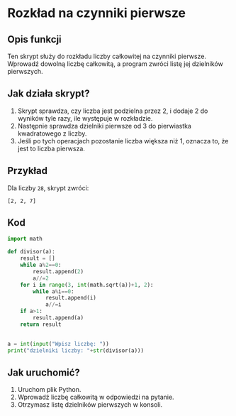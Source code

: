 # Rozkład na czynniki pierwsze

## Opis funkcji

Ten skrypt służy do rozkładu liczby całkowitej na czynniki pierwsze. Wprowadź dowolną liczbę całkowitą, a program zwróci listę jej dzielników pierwszych.

## Jak działa skrypt?

1. Skrypt sprawdza, czy liczba jest podzielna przez 2, i dodaje 2 do wyników tyle razy, ile występuje w rozkładzie.
2. Następnie sprawdza dzielniki pierwsze od 3 do pierwiastka kwadratowego z liczby.
3. Jeśli po tych operacjach pozostanie liczba większa niż 1, oznacza to, że jest to liczba pierwsza.

## Przykład

Dla liczby `28`, skrypt zwróci:

```plaintext
[2, 2, 7]
```

## Kod
```python
import math

def divisor(a):
    result = []
    while a%2==0:
        result.append(2)
        a//=2
    for i in range(3, int(math.sqrt(a))+1, 2):
        while a%i==0:
            result.append(i)
            a//=i
    if a>1:
        result.append(a)
    return result
  

a = int(input("Wpisz liczbę: "))
print("dzielniki liczby: "+str(divisor(a)))      
```

## Jak uruchomić?

1. Uruchom plik Python.
2. Wprowadź liczbę całkowitą w odpowiedzi na pytanie.
3. Otrzymasz listę dzielników pierwszych w konsoli.
